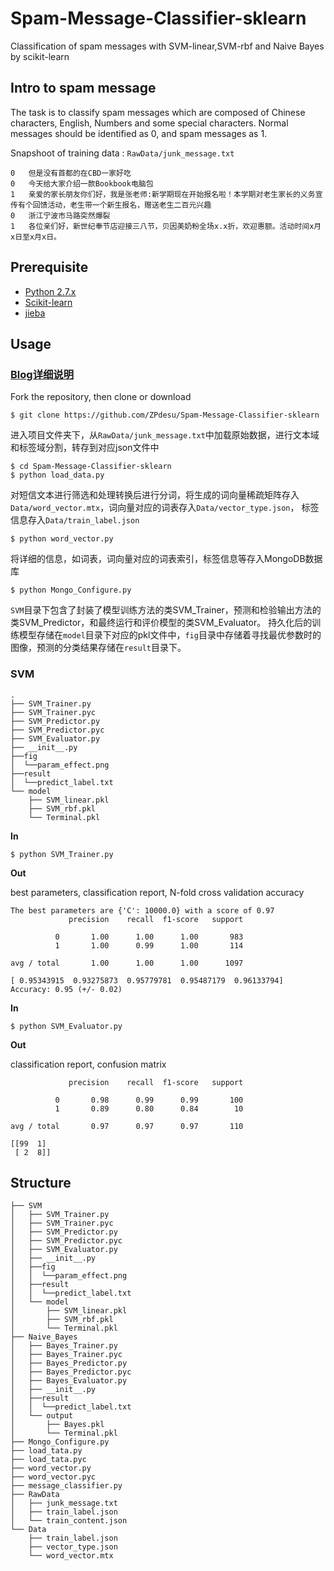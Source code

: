 # Spam-Message-Classifier-sklearn
Classification of spam messages with SVM-linear,SVM-rbf and Naive Bayes by scikit-learn
## Intro to spam message
The task is to classify spam messages which are composed of Chinese characters, English, Numbers and some special characters. 
Normal messages should be identified as 0, and spam messages as 1.

Snapshoot of training data : `RawData/junk_message.txt`

```
0	但是没有首都的在CBD一家好吃
0	今天给大家介绍一款Bookbook电脑包
1	亲爱的家长朋友你们好，我是张老师:新学期现在开始报名啦！本学期对老生家长的义务宣传有个回馈活动，老生带一个新生报名，赠送老生二百元兴趣
0	浙江宁波市马路突然爆裂
1	各位亲们好，新世纪奉节店迎接三八节，贝因美奶粉全场x.x折，欢迎惠额。活动时间x月x日至x月x日。
```

## Prerequisite
* [Python 2.7.x](https://www.python.org/downloads/)
* [Scikit-learn](http://scikit-learn.org/stable/documentation.html#)
* [jieba](https://github.com/fxsjy/jieba)

## Usage
### [Blog详细说明](http://blog.csdn.net/github_36922345/article/details/53455401)


Fork the repository, then clone or download
```
$ git clone https://github.com/ZPdesu/Spam-Message-Classifier-sklearn
```

进入项目文件夹下，从`RawData/junk_message.txt`中加载原始数据，进行文本域和标签域分割，转存到对应json文件中

```
$ cd Spam-Message-Classifier-sklearn
$ python load_data.py
```

对短信文本进行筛选和处理转换后进行分词，将生成的词向量稀疏矩阵存入`Data/word_vector.mtx`，词向量对应的词表存入`Data/vector_type.json`，
标签信息存入`Data/train_label.json`

```
$ python word_vector.py
```

将详细的信息，如词表，词向量对应的词表索引，标签信息等存入MongoDB数据库

```
$ python Mongo_Configure.py
```

`SVM`目录下包含了封装了模型训练方法的类SVM_Trainer，预测和检验输出方法的类SVM_Predictor，和最终运行和评价模型的类SVM_Evaluator。
持久化后的训练模型存储在`model`目录下对应的pkl文件中，`fig`目录中存储着寻找最优参数时的图像，预测的分类结果存储在`result`目录下。

### SVM
```
.
├── SVM_Trainer.py
├── SVM_Trainer.pyc
├── SVM_Predictor.py
├── SVM_Predictor.pyc
├── SVM_Evaluator.py
├── __init__.py
├──fig 
│  └──param_effect.png
├──result 
│  └──predict_label.txt
└── model
    ├── SVM_linear.pkl
    ├── SVM_rbf.pkl
    └── Terminal.pkl
```

**In**

```
$ python SVM_Trainer.py
```

**Out**

best parameters, classification report, N-fold cross validation accuracy
```
The best parameters are {'C': 10000.0} with a score of 0.97
             precision    recall  f1-score   support

          0       1.00      1.00      1.00       983
          1       1.00      0.99      1.00       114

avg / total       1.00      1.00      1.00      1097

[ 0.95343915  0.93275873  0.95779781  0.95487179  0.96133794]
Accuracy: 0.95 (+/- 0.02)
```

**In**

```
$ python SVM_Evaluator.py
```

**Out**

classification report, confusion matrix

```
             precision    recall  f1-score   support

          0       0.98      0.99      0.99       100
          1       0.89      0.80      0.84        10

avg / total       0.97      0.97      0.97       110

[[99  1]
 [ 2  8]]

```
## Structure

```
├── SVM
│   ├── SVM_Trainer.py
│   ├── SVM_Trainer.pyc
│   ├── SVM_Predictor.py
│   ├── SVM_Predictor.pyc
│   ├── SVM_Evaluator.py
│   ├── __init__.py
│   ├──fig 
│   │  └──param_effect.png
│   ├──result 
│   │  └──predict_label.txt
│   └── model
│       ├── SVM_linear.pkl
│       ├── SVM_rbf.pkl
│       └── Terminal.pkl
├── Naive_Bayes
│   ├── Bayes_Trainer.py
│   ├── Bayes_Trainer.pyc
│   ├── Bayes_Predictor.py
│   ├── Bayes_Predictor.pyc
│   ├── Bayes_Evaluator.py
│   ├── __init__.py
│   ├──result 
│   │  └──predict_label.txt
│   └── output
│       ├── Bayes.pkl
│       └── Terminal.pkl
├── Mongo_Configure.py
├── load_tata.py
├── load_tata.pyc
├── word_vector.py
├── word_vector.pyc
├── message_classifier.py
├── RawData
│   ├── junk_message.txt
│   ├── train_label.json
│   └── train_content.json
└── Data
    ├── train_label.json
    ├── vector_type.json
    └── word_vector.mtx
```
